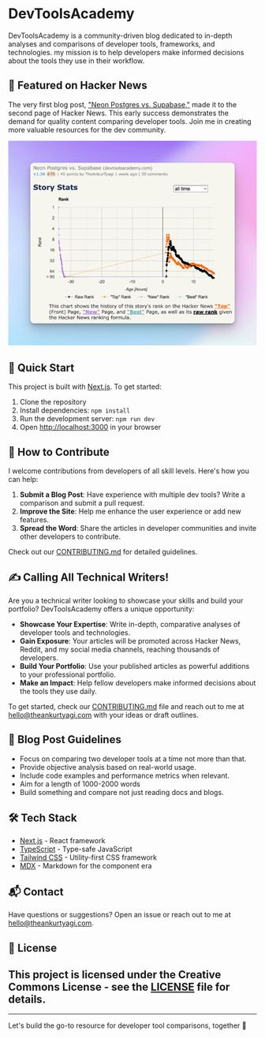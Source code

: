 # DevToolsAcademy

DevToolsAcademy is a community-driven blog dedicated to in-depth analyses and comparisons of developer tools, frameworks, and technologies. my mission is to help developers make informed decisions about the tools they use in their workflow.

## 🌟 Featured on Hacker News

The very first blog post, ["Neon Postgres vs. Supabase,"](https://www.devtoolsacademy.com/blog/neon-vs-supabase) made it to the second page of Hacker News. This early success demonstrates the demand for quality content comparing developer tools. Join me in creating more valuable resources for the dev community.

![Neon vs Supabase](public/images/img_4.png)

## 🚀 Quick Start

This project is built with [Next.js](https://nextjs.org/). To get started:

1. Clone the repository
2. Install dependencies: `npm install`
3. Run the development server: `npm run dev`
4. Open [http://localhost:3000](http://localhost:3000) in your browser

## 🤝 How to Contribute

I welcome contributions from developers of all skill levels. Here's how you can help:

1. **Submit a Blog Post**: Have experience with multiple dev tools? Write a comparison and submit a pull request.
2. **Improve the Site**: Help me enhance the user experience or add new features.
3. **Spread the Word**: Share the articles in developer communities and invite other developers to contribute.

Check out our [CONTRIBUTING.md](CONTRIBUTING.md) for detailed guidelines.

## ✍️ Calling All Technical Writers!

Are you a technical writer looking to showcase your skills and build your portfolio? DevToolsAcademy offers a unique opportunity:

- **Showcase Your Expertise**: Write in-depth, comparative analyses of developer tools and technologies.
- **Gain Exposure**: Your articles will be promoted across Hacker News, Reddit, and my social media channels, reaching thousands of developers.
- **Build Your Portfolio**: Use your published articles as powerful additions to your professional portfolio.
- **Make an Impact**: Help fellow developers make informed decisions about the tools they use daily.

To get started, check our [CONTRIBUTING.md](CONTRIBUTING.md) file and reach out to me at <hello@theankurtyagi.com> with your ideas or draft outlines.


## 📝 Blog Post Guidelines

- Focus on comparing two developer tools at a time not more than that.
- Provide objective analysis based on real-world usage.
- Include code examples and performance metrics when relevant.
- Aim for a length of 1000-2000 words
- Build something and compare not just reading docs and blogs.

## 🛠 Tech Stack

- [Next.js](https://nextjs.org/) - React framework
- [TypeScript](https://www.typescriptlang.org/) - Type-safe JavaScript
- [Tailwind CSS](https://tailwindcss.com/) - Utility-first CSS framework
- [MDX](https://mdxjs.com/) - Markdown for the component era

## 📬 Contact

Have questions or suggestions? Open an issue or reach out to me at [hello@theankurtyagi.com](mailto:hello@theankurtyagi.com).

## 📄 License

## This project is licensed under the Creative Commons License - see the [LICENSE](LICENSE) file for details.

---

Let's build the go-to resource for developer tool comparisons, together 🚀